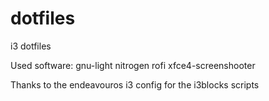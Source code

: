# dotfiles
i3 dotfiles

Used software:
gnu-light
nitrogen
rofi
xfce4-screenshooter

Thanks to the endeavouros i3 config for the i3blocks scripts

